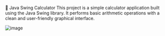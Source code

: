 🧮 Java Swing Calculator
This project is a simple calculator application built using the Java Swing library. It performs basic arithmetic operations with a clean and user-friendly graphical interface.

![image](https://github.com/user-attachments/assets/60ca473a-bfe8-42da-8197-26f378682dee)
